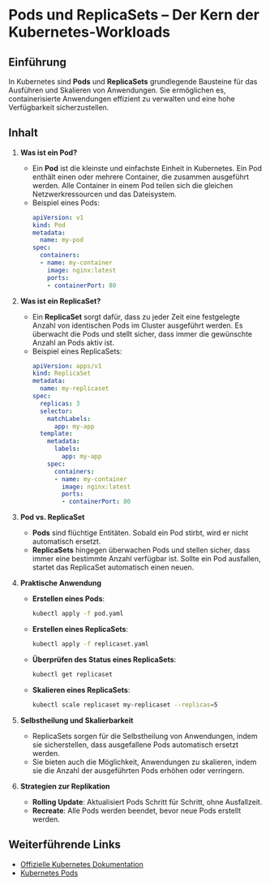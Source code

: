 
# Pods und ReplicaSets – Der Kern der Kubernetes-Workloads

## Einführung

In Kubernetes sind **Pods** und **ReplicaSets** grundlegende Bausteine für das Ausführen und Skalieren von Anwendungen. Sie ermöglichen es, containerisierte Anwendungen effizient zu verwalten und eine hohe Verfügbarkeit sicherzustellen.

## Inhalt

1. **Was ist ein Pod?**
    - Ein **Pod** ist die kleinste und einfachste Einheit in Kubernetes. Ein Pod enthält einen oder mehrere Container, die zusammen ausgeführt werden. Alle Container in einem Pod teilen sich die gleichen Netzwerkressourcen und das Dateisystem.
    - Beispiel eines Pods:
      ```yaml
      apiVersion: v1
      kind: Pod
      metadata:
        name: my-pod
      spec:
        containers:
        - name: my-container
          image: nginx:latest
          ports:
          - containerPort: 80
      ```

2. **Was ist ein ReplicaSet?**
    - Ein **ReplicaSet** sorgt dafür, dass zu jeder Zeit eine festgelegte Anzahl von identischen Pods im Cluster ausgeführt werden. Es überwacht die Pods und stellt sicher, dass immer die gewünschte Anzahl an Pods aktiv ist.
    - Beispiel eines ReplicaSets:
      ```yaml
      apiVersion: apps/v1
      kind: ReplicaSet
      metadata:
        name: my-replicaset
      spec:
        replicas: 3
        selector:
          matchLabels:
            app: my-app
        template:
          metadata:
            labels:
              app: my-app
          spec:
            containers:
            - name: my-container
              image: nginx:latest
              ports:
              - containerPort: 80
      ```

3. **Pod vs. ReplicaSet**
    - **Pods** sind flüchtige Entitäten. Sobald ein Pod stirbt, wird er nicht automatisch ersetzt.
    - **ReplicaSets** hingegen überwachen Pods und stellen sicher, dass immer eine bestimmte Anzahl verfügbar ist. Sollte ein Pod ausfallen, startet das ReplicaSet automatisch einen neuen.

4. **Praktische Anwendung**
    - **Erstellen eines Pods**:
      ```bash
      kubectl apply -f pod.yaml
      ```

    - **Erstellen eines ReplicaSets**:
      ```bash
      kubectl apply -f replicaset.yaml
      ```

    - **Überprüfen des Status eines ReplicaSets**:
      ```bash
      kubectl get replicaset
      ```

    - **Skalieren eines ReplicaSets**:
      ```bash
      kubectl scale replicaset my-replicaset --replicas=5
      ```

5. **Selbstheilung und Skalierbarkeit**
    - ReplicaSets sorgen für die Selbstheilung von Anwendungen, indem sie sicherstellen, dass ausgefallene Pods automatisch ersetzt werden.
    - Sie bieten auch die Möglichkeit, Anwendungen zu skalieren, indem sie die Anzahl der ausgeführten Pods erhöhen oder verringern.

6. **Strategien zur Replikation**
    - **Rolling Update**: Aktualisiert Pods Schritt für Schritt, ohne Ausfallzeit.
    - **Recreate**: Alle Pods werden beendet, bevor neue Pods erstellt werden.

## Weiterführende Links

- [Offizielle Kubernetes Dokumentation](https://kubernetes.io/docs/concepts/workloads/controllers/replicaset/)
- [Kubernetes Pods](https://kubernetes.io/docs/concepts/workloads/pods/)
